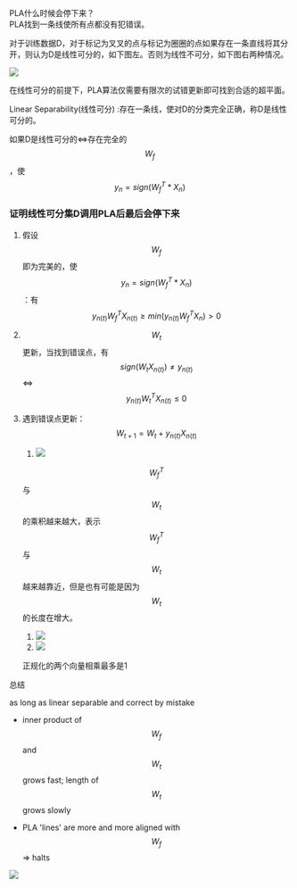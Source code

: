 PLA什么时候会停下来？  
    PLA找到一条线使所有点都没有犯错误。

对于训练数据D，对于标记为叉叉的点与标记为圈圈的点如果存在一条直线将其分开，则认为D是线性可分的，如下图左。否则为线性不可分，如下图右两种情况。

![](/assets/图22.jpg)

在线性可分的前提下，PLA算法仅需要有限次的试错更新即可找到合适的超平面。

Linear Separability\(线性可分\) :存在一条线，使对D的分类完全正确，称D是线性可分的。

如果D是线性可分的&lt;=&gt;存在完全的$$W_f$$，使$$y_n=sign(W_f^T*X_n)$$

### 证明线性可分集D调用PLA后最后会停下来

1. 假设$$W_f$$ 即为完美的，使$$y_n = sign(W_f^T*X_n)$$ ：有 $$y_{n(t)}W_f^TX_{n(t)} ≥ min(y_{n(t)}W_f^TX_n)>0$$
2. $$W_t$$ 更新，当找到错误点，有$$sign(W_tX_{n(t)}) ≠ y_{n(t)}$$   &lt;=&gt;     $$y_{n(t)}W_t^TX_{n(t)} ≤0$$
3. 遇到错误点更新：$$W_{t+1} = W_t+y_{n(t)}X_{n(t)}$$  
   1. ![](/assets/图22.PNG)

   $$W_f^T$$与$$W_t$$的乘积越来越大，表示$$W_f^T$$与$$W_t$$越来越靠近，但是也有可能是因为$$W_t$$的长度在增大。  
   1. ![](/assets/图23.PNG)  
   2. ![](/assets/图24.PNG)

   正规化的两个向量相乘最多是1

总结

as long as linear separable and correct by mistake

* inner product of $$W_f$$ and $$W_t$$ grows fast; length of $$W_t$$ grows slowly

* PLA 'lines' are more and more aligned with $$W_f$$  =&gt;  halts

![](/assets/图25.PNG)

